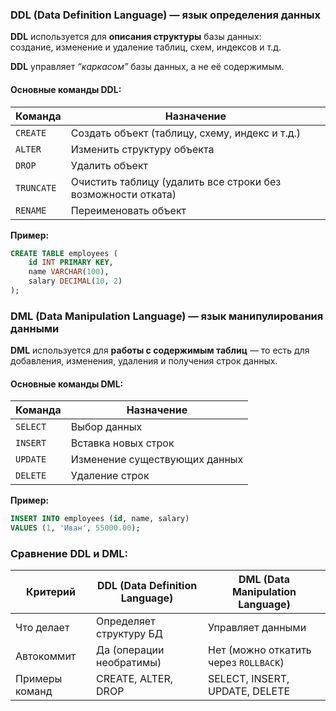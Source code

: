 ### DDL (Data Definition Language) — язык определения данных

**DDL** используется для **описания структуры** базы данных:  
создание, изменение и удаление таблиц, схем, индексов и т.д.

**DDL** управляет *“каркасом”* базы данных, а не её содержимым.

#### Основные команды DDL:

| Команда    | Назначение                                                   |
| ---------- | ------------------------------------------------------------ |
| `CREATE`   | Создать объект (таблицу, схему, индекс и т.д.)               |
| `ALTER`    | Изменить структуру объекта                                   |
| `DROP`     | Удалить объект                                               |
| `TRUNCATE` | Очистить таблицу (удалить все строки без возможности отката) |
| `RENAME`   | Переименовать объект                                         |

**Пример:**

```sql
CREATE TABLE employees (
    id INT PRIMARY KEY,
    name VARCHAR(100),
    salary DECIMAL(10, 2)
);
```

### DML (Data Manipulation Language) — язык манипулирования данными

**DML** используется для **работы с содержимым таблиц** — то есть для  
добавления, изменения, удаления и получения строк данных.

#### Основные команды DML:

| Команда  | Назначение                    |
| -------- | ----------------------------- |
| `SELECT` | Выбор данных                  |
| `INSERT` | Вставка новых строк           |
| `UPDATE` | Изменение существующих данных |
| `DELETE` | Удаление строк                |

**Пример:**

```sql
INSERT INTO employees (id, name, salary)
VALUES (1, 'Иван', 55000.00);
```

### Сравнение DDL и DML:

| Критерий       | DDL (Data Definition Language) | DML (Data Manipulation Language)      |
| -------------- |--------------------------------|---------------------------------------|
| Что делает     | Определяет структуру БД        | Управляет данными                     |
| Автокоммит     | Да (операции необратимы)       | Нет (можно откатить через `ROLLBACK`) |
| Примеры команд | CREATE, ALTER, DROP            | SELECT, INSERT, UPDATE, DELETE        |

